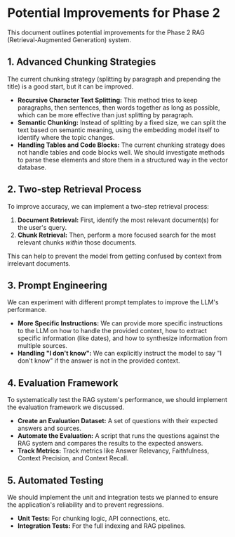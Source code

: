 # Potential Improvements for Phase 2

This document outlines potential improvements for the Phase 2 RAG (Retrieval-Augmented Generation) system.

## 1. Advanced Chunking Strategies

The current chunking strategy (splitting by paragraph and prepending the title) is a good start, but it can be improved.

*   **Recursive Character Text Splitting:** This method tries to keep paragraphs, then sentences, then words together as long as possible, which can be more effective than just splitting by paragraph.
*   **Semantic Chunking:** Instead of splitting by a fixed size, we can split the text based on semantic meaning, using the embedding model itself to identify where the topic changes.
*   **Handling Tables and Code Blocks:** The current chunking strategy does not handle tables and code blocks well. We should investigate methods to parse these elements and store them in a structured way in the vector database.

## 2. Two-step Retrieval Process

To improve accuracy, we can implement a two-step retrieval process:

1.  **Document Retrieval:** First, identify the most relevant document(s) for the user's query.
2.  **Chunk Retrieval:** Then, perform a more focused search for the most relevant chunks *within* those documents.

This can help to prevent the model from getting confused by context from irrelevant documents.

## 3. Prompt Engineering

We can experiment with different prompt templates to improve the LLM's performance.

*   **More Specific Instructions:** We can provide more specific instructions to the LLM on how to handle the provided context, how to extract specific information (like dates), and how to synthesize information from multiple sources.
*   **Handling "I don't know":** We can explicitly instruct the model to say "I don't know" if the answer is not in the provided context.

## 4. Evaluation Framework

To systematically test the RAG system's performance, we should implement the evaluation framework we discussed.

*   **Create an Evaluation Dataset:** A set of questions with their expected answers and sources.
*   **Automate the Evaluation:** A script that runs the questions against the RAG system and compares the results to the expected answers.
*   **Track Metrics:** Track metrics like Answer Relevancy, Faithfulness, Context Precision, and Context Recall.

## 5. Automated Testing

We should implement the unit and integration tests we planned to ensure the application's reliability and to prevent regressions.

*   **Unit Tests:** For chunking logic, API connections, etc.
*   **Integration Tests:** For the full indexing and RAG pipelines.